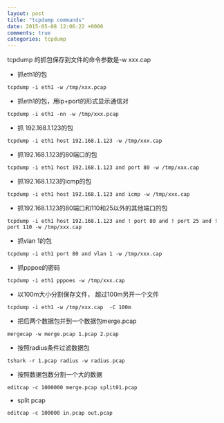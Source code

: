 ```yaml
---
layout: post
title: "tcpdump commands"
date: 2015-05-08 12:06:22 +0000
comments: true
categories: tcpdump
---
```


tcpdump 的抓包保存到文件的命令参数是-w xxx.cap

* 抓eth1的包
```
tcpdump -i eth1 -w /tmp/xxx.pcap
```

* 抓eth1的包，用ip+port的形式显示通信对
```
tcpdump -i eth1 -nn -w /tmp/xxx.pcap
```

* 抓 192.168.1.123的包
```
tcpdump -i eth1 host 192.168.1.123 -w /tmp/xxx.cap
```

* 抓192.168.1.123的80端口的包
```
tcpdump -i eth1 host 192.168.1.123 and port 80 -w /tmp/xxx.cap
```

* 抓192.168.1.123的icmp的包
```
tcpdump -i eth1 host 192.168.1.123 and icmp -w /tmp/xxx.cap
```

* 抓192.168.1.123的80端口和110和25以外的其他端口的包
```
tcpdump -i eth1 host 192.168.1.123 and ! port 80 and ! port 25 and ! port 110 -w /tmp/xxx.cap
```

* 抓vlan 1的包
```
tcpdump -i eth1 port 80 and vlan 1 -w /tmp/xxx.cap
```

* 抓pppoe的密码
```
tcpdump -i eth1 pppoes -w /tmp/xxx.cap
```

* 以100m大小分割保存文件， 超过100m另开一个文件
```
tcpdump -i eth1 -w /tmp/xxx.cap  -C 100m
```

* 把后两个数据包并到一个数据包merge.pcap
```
mergecap -w merge.pcap 1.pcap 2.pcap
```

* 按照radius条件过滤数据包
```
tshark -r 1.pcap radius -w radius.pcap
```

* 按照数据包数分割一个大的数据
```
editcap -c 1000000 merge.pcap split01.pcap
```

* split pcap
```
editcap -c 100000 in.pcap out.pcap
```
